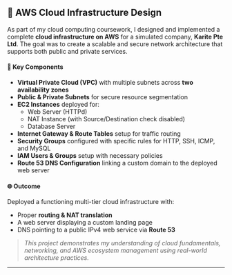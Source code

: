 ## 🧠 AWS Cloud Infrastructure Design

As part of my cloud computing coursework, I designed and implemented a complete **cloud infrastructure on AWS** for a simulated company, **Karite Pte Ltd**. The goal was to create a scalable and secure network architecture that supports both public and private services.

#### 🧩 Key Components
- **Virtual Private Cloud (VPC)** with multiple subnets across **two availability zones**
- **Public & Private Subnets** for secure resource segmentation
- **EC2 Instances** deployed for:
  - Web Server (HTTPd)
  - NAT Instance (with Source/Destination check disabled)
  - Database Server
- **Internet Gateway & Route Tables** setup for traffic routing
- **Security Groups** configured with specific rules for HTTP, SSH, ICMP, and MySQL
- **IAM Users & Groups** setup with necessary policies
- **Route 53 DNS Configuration** linking a custom domain to the deployed web server

#### 🌐 Outcome
Deployed a functioning multi-tier cloud infrastructure with:
- Proper **routing & NAT translation**
- A web server displaying a custom landing page
- DNS pointing to a public IPv4 web service via **Route 53**

> *This project demonstrates my understanding of cloud fundamentals, networking, and AWS ecosystem management using real-world architecture practices.*

---

